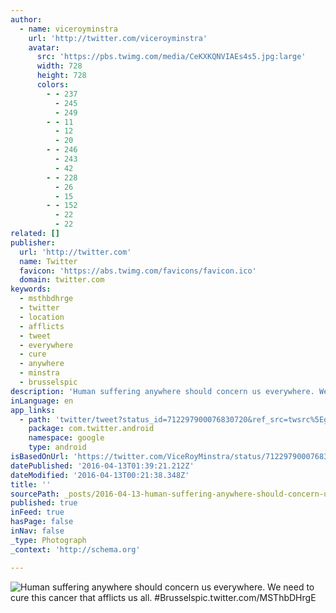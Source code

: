 ```yaml
---
author:
  - name: viceroyminstra
    url: 'http://twitter.com/viceroyminstra'
    avatar:
      src: 'https://pbs.twimg.com/media/CeKXKQNVIAEs4s5.jpg:large'
      width: 728
      height: 728
      colors:
        - - 237
          - 245
          - 249
        - - 11
          - 12
          - 20
        - - 246
          - 243
          - 42
        - - 228
          - 26
          - 15
        - - 152
          - 22
          - 22
related: []
publisher:
  url: 'http://twitter.com'
  name: Twitter
  favicon: 'https://abs.twimg.com/favicons/favicon.ico'
  domain: twitter.com
keywords:
  - msthbdhrge
  - twitter
  - location
  - afflicts
  - tweet
  - everywhere
  - cure
  - anywhere
  - minstra
  - brusselspic
description: 'Human suffering anywhere should concern us everywhere. We need to cure this cancer that afflicts us all. #Brusselspic.twitter.com/MSThbDHrgE'
inLanguage: en
app_links:
  - path: 'twitter/tweet?status_id=712297900076830720&ref_src=twsrc%5Egoogle%7Ctwcamp%5Eandroidseo%7Ctwgr%5Estatus%7Ctwterm%5E712297900076830720'
    package: com.twitter.android
    namespace: google
    type: android
isBasedOnUrl: 'https://twitter.com/ViceRoyMinstra/status/712297900076830720'
datePublished: '2016-04-13T01:39:21.212Z'
dateModified: '2016-04-13T00:21:38.348Z'
title: ''
sourcePath: _posts/2016-04-13-human-suffering-anywhere-should-concern-us-everywhere-we-ne.md
published: true
inFeed: true
hasPage: false
inNav: false
_type: Photograph
_context: 'http://schema.org'

---
```

![Human suffering anywhere should concern us everywhere. We need to cure this cancer that afflicts us all. #Brusselspic.twitter.com/MSThbDHrgE](https://pbs.twimg.com/media/CeKXKQNVIAEs4s5.jpg:large)